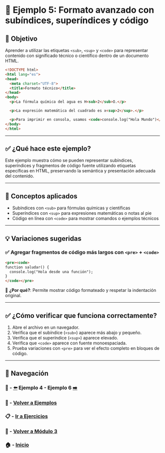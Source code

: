 # 🧪 Ejemplo 5: Formato avanzado con subíndices, superíndices y código

## 🎯 Objetivo
Aprender a utilizar las etiquetas `<sub>`, `<sup>` y `<code>` para representar contenido con significado técnico o científico dentro de un documento HTML.

```html
<!DOCTYPE html>
<html lang="es">
<head>
  <meta charset="UTF-8">
  <title>Formato técnico</title>
</head>
<body>
  <p>La fórmula química del agua es H<sub>2</sub>O.</p>

  <p>La expresión matemática del cuadrado es x<sup>2</sup>.</p>

  <p>Para imprimir en consola, usamos <code>console.log("Hola Mundo")</code>.</p>
</body>
</html>
```

---

## ✅ ¿Qué hace este ejemplo?

Este ejemplo muestra cómo se pueden representar subíndices, superíndices y fragmentos de código fuente utilizando etiquetas específicas en HTML, preservando la semántica y presentación adecuada del contenido.

---

## 🧠 Conceptos aplicados

- Subíndices con `<sub>` para fórmulas químicas y científicas
- Superíndices con `<sup>` para expresiones matemáticas o notas al pie
- Código en línea con `<code>` para mostrar comandos o ejemplos técnicos

---

## 💡 Variaciones sugeridas

### ✅ Agregar fragmentos de código más largos con `<pre>` + `<code>`

```html
<pre><code>
function saludar() {
  console.log("Hola desde una función");
}
</code></pre>
```
📌 **¿Por qué?**: Permite mostrar código formateado y respetar la indentación original.

---

## ✅ ¿Cómo verificar que funciona correctamente?

1. Abre el archivo en un navegador.
2. Verifica que el subíndice (`<sub>`) aparece más abajo y pequeño.
3. Verifica que el superíndice (`<sup>`) aparece elevado.
4. Verifica que `<code>` aparece con fuente monoespaciada.
5. Prueba variaciones con `<pre>` para ver el efecto completo en bloques de código.

---

## 🔁 Navegación

### 🧪 - [⬅️](./Ejemplo_4.md) Ejemplo 4 - Ejemplo 6 [➡️](./Ejemplo_6.md)

### 🧪 - [Volver a Ejemplos](../README.md)

### 📋 - [Ir a Ejercicios](../../Ejercicios/README.md)

### 📘 - [Volver a Módulo 3](../../Modulo_3.md)

### 🏠 - [Inicio](../../../README.md)

